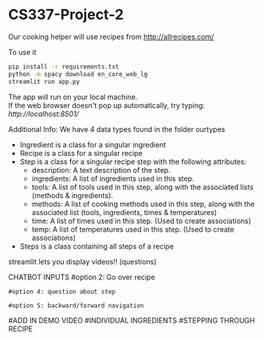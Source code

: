 # CS337-Project-2

Our cooking helper will use recipes from http://allrecipes.com/

To use it
```bash
pip install -r requirements.txt  
python -m spacy download en_core_web_lg
streamlit run app.py
```
The app will run on your local machine.   
If the web browser doesn't pop up automatically, try typing: _http://localhost:8501/_ 

Additional Info:
We have 4 data types found in the folder ourtypes
- Ingredient is a class for a singular ingredient 
- Recipe is a class for a singular recipe
- Step is a class for a singular recipe step with the following attributes:
    - description: A text description of the step.
    - ingredients: A list of ingredients used in this step.
    - tools: A list of tools used in this step, along with the associated lists (methods & ingredients).
    - methods: A list of cooking methods used in this step, along with the associated list (tools, ingredients, times & temperatures)
    - time: A list of times used in this step. (Used to create associations)
    - temp: A list of temperatures used in this step. (Used to create associations)
- Steps is a class containing all steps of a recipe


streamlit lets you display videos!! (questions)

CHATBOT INPUTS
#option 2: Go over recipe 

    #option 4: question about step 

    #option 5: backward/forward navigation

#ADD IN DEMO VIDEO
#INDIVIDUAL INGREDIENTS
#STEPPING THROUGH RECIPE